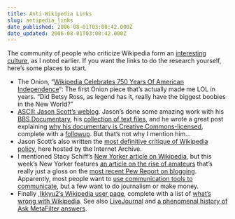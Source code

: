 ```yaml
---
title: Anti-Wikipedia Links
slug: antipedia_links
date_published: 2006-08-01T03:00:42.000Z
date_updated: 2006-08-01T03:00:42.000Z
---
```


The community of people who criticize Wikipedia form an [interesting culture](http://www.dashes.com/anil/2006/07/31/antipedia), as I noted earlier. If you want the links to do the research yourself, here’s some places to start.

- The Onion, “[Wikipedia Celebrates 750 Years Of American Independence](http://www.theonion.com/content/node/50902)“: The first Onion piece that’s actually made me LOL in years. “Did Betsy Ross, as legend has it, really have the biggest boobies in the New World?”
- [ASCII: Jason Scott’s weblog](http://ascii.textfiles.com/). Jason’s done some amazing work with his [BBS Documentary](http://www.bbsdocumentary.com/), his [collection of text files](http://www.textfiles.com/), and he wrote a great post explaining [why his documentary is Creative Commons-licensed](http://ascii.textfiles.com/archives/000123.html), complete with a [followup](http://ascii.textfiles.com/archives/000170.html). But that’s not why I mention him…
- Jason Scott’s also written the [most definitive critique of Wikipedia policy](http://www.archive.org/details/20060408-jscott-wikipedia), here hosted by the Internet Archive.
- I mentioned Stacy Schiff’s [New Yorker article on Wikipedia](http://www.newyorker.com/fact/content/articles/060731fa_fact), but this week’s New Yorker features [an article on the rise of amateurs](http://www.newyorker.com/fact/content/articles/060807fa_fact1) that’s really just a gloss on the [most recent Pew Report on blogging](http://www.pewinternet.org/PPF/r/186/report_display.asp). Apparently, most people want to [use communication tools to communicate](http://www.dashes.com/anil/2006/07/26/digga_please), but a few want to do journalism or make money.
- Finally ,[Ikkyu2’s Wikipedia user page](http://en.wikipedia.org/wiki/User:Ikkyu2), complete with a list of [what’s wrong with Wikipedia](http://en.wikipedia.org/wiki/User:Ikkyu2#What.27s_wrong_with_Wikipedia). See also [LiveJournal](http://ikkyu2.livejournal.com/) and [a phenomenal history of Ask MetaFilter answers](http://ask.metafilter.com/search_comments.mefi?user_ID=17548).

